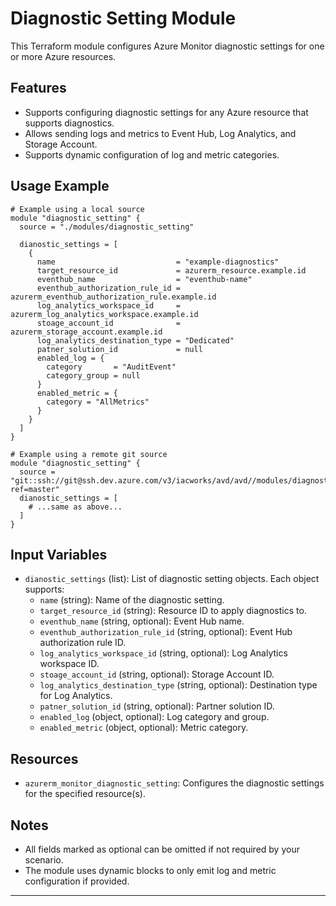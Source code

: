 # Diagnostic Setting Module

This Terraform module configures Azure Monitor diagnostic settings for one or more Azure resources.

## Features
- Supports configuring diagnostic settings for any Azure resource that supports diagnostics.
- Allows sending logs and metrics to Event Hub, Log Analytics, and Storage Account.
- Supports dynamic configuration of log and metric categories.

## Usage Example
```hcl
# Example using a local source
module "diagnostic_setting" {
  source = "./modules/diagnostic_setting"

  dianostic_settings = [
    {
      name                           = "example-diagnostics"
      target_resource_id             = azurerm_resource.example.id
      eventhub_name                  = "eventhub-name"
      eventhub_authorization_rule_id = azurerm_eventhub_authorization_rule.example.id
      log_analytics_workspace_id     = azurerm_log_analytics_workspace.example.id
      stoage_account_id              = azurerm_storage_account.example.id
      log_analytics_destination_type = "Dedicated"
      patner_solution_id             = null
      enabled_log = {
        category       = "AuditEvent"
        category_group = null
      }
      enabled_metric = {
        category = "AllMetrics"
      }
    }
  ]
}

# Example using a remote git source
module "diagnostic_setting" {
  source = "git::ssh://git@ssh.dev.azure.com/v3/iacworks/avd/avd//modules/diagnostic_setting?ref=master"
  dianostic_settings = [
    # ...same as above...
  ]
}
```

## Input Variables
- `dianostic_settings` (list): List of diagnostic setting objects. Each object supports:
  - `name` (string): Name of the diagnostic setting.
  - `target_resource_id` (string): Resource ID to apply diagnostics to.
  - `eventhub_name` (string, optional): Event Hub name.
  - `eventhub_authorization_rule_id` (string, optional): Event Hub authorization rule ID.
  - `log_analytics_workspace_id` (string, optional): Log Analytics workspace ID.
  - `stoage_account_id` (string, optional): Storage Account ID.
  - `log_analytics_destination_type` (string, optional): Destination type for Log Analytics.
  - `patner_solution_id` (string, optional): Partner solution ID.
  - `enabled_log` (object, optional): Log category and group.
  - `enabled_metric` (object, optional): Metric category.

## Resources
- `azurerm_monitor_diagnostic_setting`: Configures the diagnostic settings for the specified resource(s).

## Notes
- All fields marked as optional can be omitted if not required by your scenario.
- The module uses dynamic blocks to only emit log and metric configuration if provided.

---

